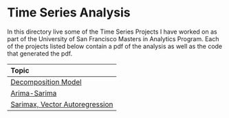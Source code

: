 # Time Series Analysis

In this directory live some of the Time Series Projects I have worked on as part
of the University of San Francisco Masters in Analytics Program. Each of the
projects listed below contain a pdf of the analysis as well as the code that
generated the pdf.   

| Topic |
| :------------- |
| [Decomposition Model](https://github.com/fjcrodriguez/Public-Projects/tree/master/time_series/sales) |
| [Arima-Sarima](https://github.com/fjcrodriguez/Public-Projects/tree/master/time_series/arima_sarima)  |
| [Sarimax, Vector Autoregression](https://github.com/fjcrodriguez/Public-Projects/tree/master/time_series/chinese_exports)  |
